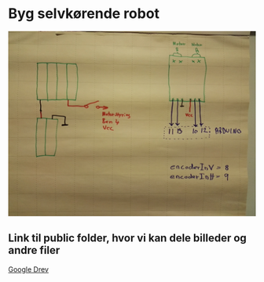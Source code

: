 # Byg selvkørende robot

![Diagram](https://github.com/PerThomsen/ProsaRobot/blob/master/img/diagram.jpg)

## Link til public folder, hvor vi kan dele billeder og andre filer
[Google Drev](https://drive.google.com/drive/folders/1tbz3OEe65X0jAVeoPnDGRKHG-fJCvNPj?usp=sharing)
